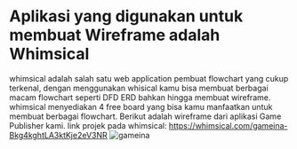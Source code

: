 # Aplikasi yang digunakan untuk membuat Wireframe adalah Whimsical
whimsical adalah salah satu web application pembuat flowchart yang cukup terkenal, dengan menggunakan whisical kamu bisa membuat berbagai macam flowchart seperti DFD ERD bahkan hingga membuat wireframe. whimsical menyediakan 4 free board yang bisa kamu manfaatkan untuk membuat berbagai flowchart.
Berikut adalah wireframe dari aplikasi Game Publisher kami.
link projek pada whimsical: https://whimsical.com/gameina-Bkg4kghtLA3ktKje2eV3NR
![gameina](https://user-images.githubusercontent.com/58822106/113744813-3e55ce80-972f-11eb-8019-4146dd33f384.png)
